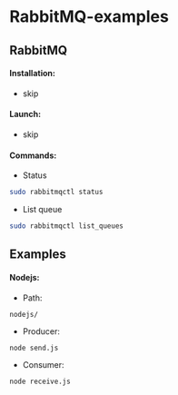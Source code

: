 # RabbitMQ-examples

## RabbitMQ

#### Installation:
- skip

#### Launch:
- skip

#### Commands:
- Status
```bash
sudo rabbitmqctl status
```
- List queue
```bash
sudo rabbitmqctl list_queues
```

## Examples

#### Nodejs:
- Path:
```
nodejs/
```
- Producer:
```bash
node send.js
```
- Consumer:
```bash
node receive.js
```
